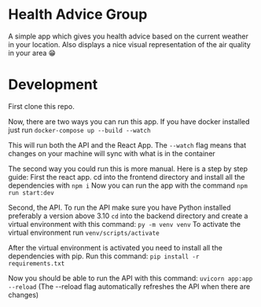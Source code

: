 # Health Advice Group

A simple app which gives you health advice based on the current weather in your location. Also displays a nice visual representation of the air quality in your area 😁

# Development

First clone this repo.

Now, there are two ways you can run this app. If you have docker installed just run 
```docker-compose up --build --watch```

This will run both the API and the React App. The `--watch` flag means that changes on your machine will sync with what is in the container

The second way you could run this is more manual. Here is a step by step guide:
First the react app. cd into the frontend directory and install all the dependencies with `npm i`
Now you can run the app with the command `npm run start:dev`

Second, the API. To run the API make sure you have Python installed preferably a version above 3.10
`cd` into the backend directory and create a virtual environment with this command:
```py -m venv venv```
To activate the virtual environment run ```venv/scripts/activate``` 

After the virtual environment is activated you need to install all the dependencies with pip.
Run this command:
```pip install -r requirements.txt```

Now you should be able to run the API with this command:
```uvicorn app:app --reload``` (The --reload flag automatically refreshes the API when there are changes)
